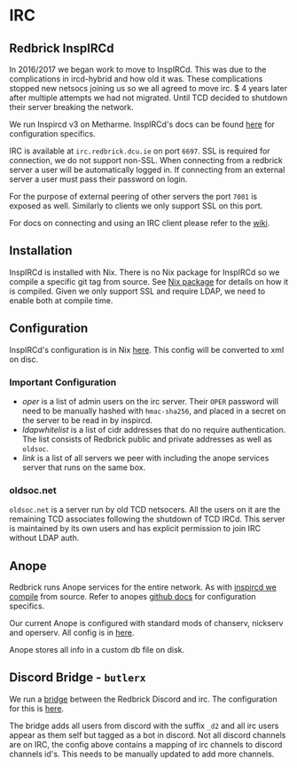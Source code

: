 # IRC

## Redbrick InspIRCd

In 2016/2017 we began work to move to InspIRCd. This was due to the complications in ircd-hybrid and how old it was. These complications stopped new netsocs joining us so we all agreed to move irc. $ 4 years later after multiple attempts we had not migrated. Until TCD decided to shutdown their server breaking the network.

We run Inspircd v3 on Metharme. InspIRCd's docs can be found [here](https://docs.inspircd.org/) for configuration specifics.

IRC is available at `irc.redbrick.dcu.ie` on port `6697`. SSL is required for connection, we do not support non-SSL. When connecting from a redbrick server a user will be automatically logged in. If connecting from an external server a user must pass their password on login.

For the purpose of external peering of other servers the port `7001` is exposed as well. Similarly to clients we only support SSL on this port.

For docs on connecting and using an IRC client please refer to the [wiki](https://wiki.redbrick.dcu.ie/index.php/IRC).

## Installation

InspIRCd is installed with Nix. There is no Nix package for InspIRCd so we compile a specific git tag from source. See [Nix package](https://github.com/redbrick/nix-configs/tree/master/packages/inspircd) for details on how it is compiled. Given we only support SSL and require LDAP, we need to enable both at compile time.

## Configuration

InspIRCd's configuration is in Nix [here](https://github.com/redbrick/nix-configs/blob/master/services/ircd/inspircd/conf.nix). This config will be converted to xml on disc.

### Important Configuration

- _oper_ is a list of admin users on the irc server. Their `OPER` password will need to be manually hashed with `hmac-sha256`, and placed in a secret on the server to be read in by inspircd.
- _ldapwhitelist_ is a list of cidr addresses that do no require authentication. The list consists of Redbrick public and private addresses as well as `oldsoc`.
- _link_ is a list of all servers we peer with including the anope services server that runs on the same box.

### oldsoc.net

`oldsoc.net` is a server run by old TCD netsocers. All the users on it are the remaining TCD associates following the shutdown of TCD IRCd. This server is maintained by its own users and has explicit permission to join IRC without LDAP auth.

## Anope

Redbrick runs Anope services for the entire network. As with [inspircd we compile](https://github.com/redbrick/nix-configs/tree/master/packages/inspircd) from source. Refer to anopes [github docs](https://github.com/anope/anope/tree/2.0/docs) for configuration specifics.

Our current Anope is configured with standard mods of chanserv, nickserv and operserv. All config is in [here](https://github.com/redbrick/nix-configs/tree/master/services/ircd/anope/confs).

Anope stores all info in a custom db file on disk.

## Discord Bridge - `butlerx`

We run a [bridge](https://github.com/qaisjp/go-discord-irc) between the Redbrick Discord and irc. The configuration for this is [here](https://github.com/redbrick/nix-configs/tree/master/services/ircd/discord/conf.nix).

The bridge adds all users from discord with the suffix `_d2` and all irc users appear as them self but tagged as a bot in discord. Not all discord channels are on IRC, the config above contains a mapping of irc channels to discord channels id's. This needs to be manually updated to add more channels.
